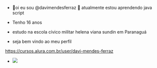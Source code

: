 - 👋oi eu sou @davimendesferraz
🌱 atualmente estou aprendendo java script

- Tenho 16  anos 

- estudo na escola cívico militar helena viana sundin em Paranaguá

- seja bem vindo ao meu perfil

https://cursos.alura.com.br/user/davi-mendes-ferraz
- ![](https://media.tenor.com/_Npz7qTnLlQAAAAd/botafogo-tiquinho.gif)    
  
 
